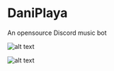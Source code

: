 # DaniPlaya
An opensource Discord music bot

![alt text](https://media.discordapp.net/attachments/1051113640733966407/1067145851941699714/image.png)

![alt text](https://media.discordapp.net/attachments/1051113640733966407/1067146969803399248/image.png)
